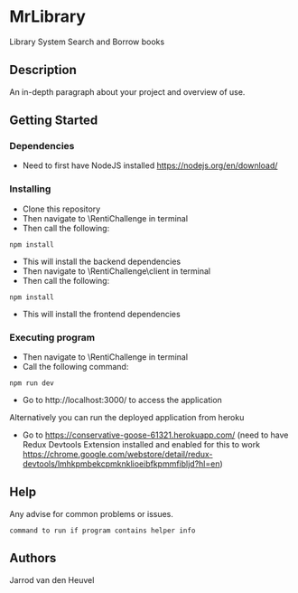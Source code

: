 # MrLibrary
Library System Search and Borrow books 

## Description

An in-depth paragraph about your project and overview of use.

## Getting Started

### Dependencies

* Need to first have NodeJS installed https://nodejs.org/en/download/

### Installing

* Clone this repository
* Then navigate to \RentiChallenge in terminal
* Then call the following:
```
npm install
```
* This will install the backend dependencies
* Then navigate to \RentiChallenge\client in terminal
* Then call the following:
```
npm install
```
* This will install the frontend dependencies

### Executing program

* Then navigate to \RentiChallenge in terminal
* Call the following command:
```
npm run dev
```
* Go to http://localhost:3000/ to access the application

Alternatively you can run the deployed application from heroku

* Go to https://conservative-goose-61321.herokuapp.com/ (need to have Redux Devtools Extension installed and enabled for this to work https://chrome.google.com/webstore/detail/redux-devtools/lmhkpmbekcpmknklioeibfkpmmfibljd?hl=en)


## Help

Any advise for common problems or issues.
```
command to run if program contains helper info
```

## Authors

Jarrod van den Heuvel

